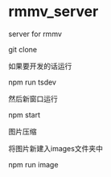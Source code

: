 # rmmv_server
server for rmmv

git clone

如果要开发的话运行

npm run tsdev

然后新窗口运行

npm start

图片压缩 

将图片新建入images文件夹中

npm run image
